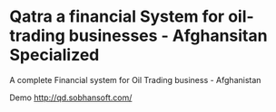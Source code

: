 # Qatra a financial System for oil-trading businesses - Afghansitan Specialized 
A complete Financial system for Oil Trading business - Afghanistan



Demo http://qd.sobhansoft.com/
